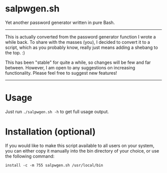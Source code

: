 salpwgen.sh
===========

Yet another password generator written in pure Bash.

---

This is actually converted from the password generator function I wrote a while back. To share with the masses (you), I decided to convert it to a script, which as you probably know, really just means adding a shebang to the top. :)  

This has been "stable" for quite a while, so changes will be few and far between. However, I am open to any suggestions on increasing functionality. Please feel free to suggest new features!

---

Usage
=====

Just run `./salpwgen.sh -h` to get full usage output.

Installation (optional)
=======================

If you would like to make this script available to all users on your system, you can either copy it manually into the bin directory of your choice, or use the following command:  

`install -c -m 755 salpwgen.sh /usr/local/bin`
